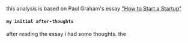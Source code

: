 this analysis is based on Paul Graham's essay ["How to Start a Startup"](https://www.paulgraham.com/start.html)

#### `my initial after-thoughts`

after reading the essay i had some thoughts. the 